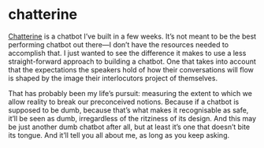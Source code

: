 # chatterine

[Chatterine](https://chatterine.appspot.com/) is a chatbot I’ve built in a few weeks. It’s not meant to be the best performing chatbot out there—I don’t have the resources needed to accomplish that. I just wanted to see the difference it makes to use a less straight-forward approach to building a chatbot. One that takes into account that the expectations the speakers hold of how their conversations will flow is shaped by the image their interlocutors project of themselves. 

That has probably been my life’s pursuit: measuring the extent to which we allow reality to break our preconceived notions. Because if a chatbot is supposed to be dumb, because that’s what makes it recognisable as safe, it’ll be seen as dumb, irregardless of the ritziness of its design. And this may be just another dumb chatbot after all, but at least it’s one that doesn’t bite its tongue. And it’ll tell you all about me, as long as you keep asking.

